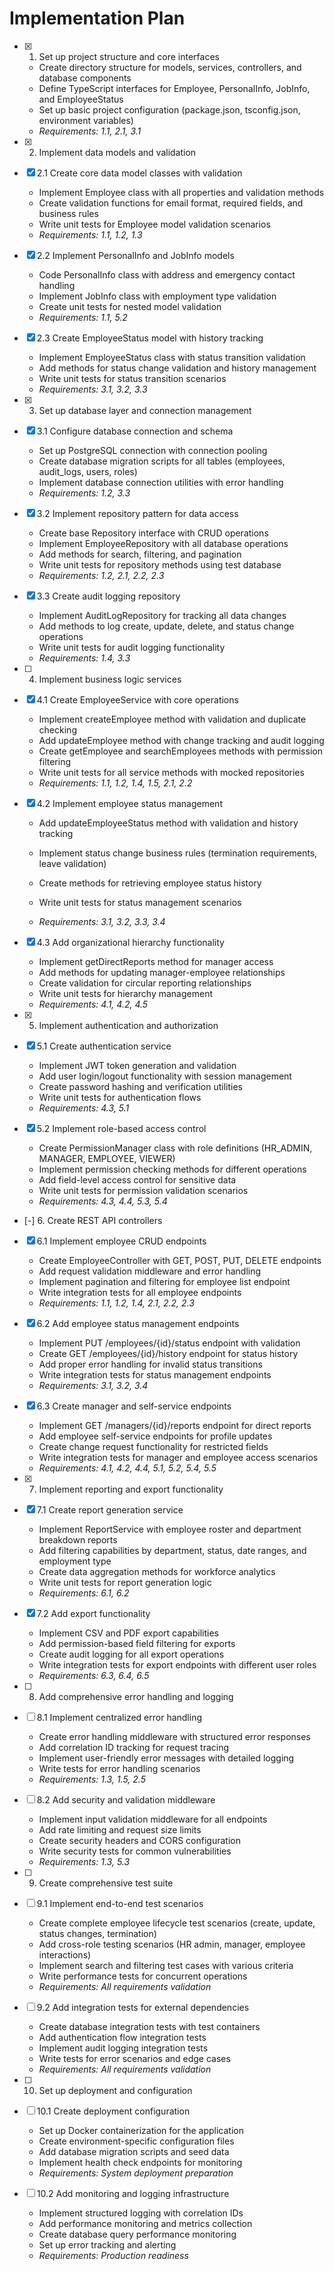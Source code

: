 # Implementation Plan

- [x] 1. Set up project structure and core interfaces

  - Create directory structure for models, services, controllers, and database components
  - Define TypeScript interfaces for Employee, PersonalInfo, JobInfo, and EmployeeStatus
  - Set up basic project configuration (package.json, tsconfig.json, environment variables)
  - _Requirements: 1.1, 2.1, 3.1_

- [x] 2. Implement data models and validation

- [x] 2.1 Create core data model classes with validation

  - Implement Employee class with all properties and validation methods
  - Create validation functions for email format, required fields, and business rules
  - Write unit tests for Employee model validation scenarios
  - _Requirements: 1.1, 1.2, 1.3_

- [x] 2.2 Implement PersonalInfo and JobInfo models

  - Code PersonalInfo class with address and emergency contact handling
  - Implement JobInfo class with employment type validation
  - Create unit tests for nested model validation
  - _Requirements: 1.1, 5.2_

- [x] 2.3 Create EmployeeStatus model with history tracking

  - Implement EmployeeStatus class with status transition validation
  - Add methods for status change validation and history management
  - Write unit tests for status transition scenarios
  - _Requirements: 3.1, 3.2, 3.3_

- [x] 3. Set up database layer and connection management

- [x] 3.1 Configure database connection and schema

  - Set up PostgreSQL connection with connection pooling
  - Create database migration scripts for all tables (employees, audit_logs, users, roles)
  - Implement database connection utilities with error handling
  - _Requirements: 1.2, 3.3_

- [x] 3.2 Implement repository pattern for data access

  - Create base Repository interface with CRUD operations
  - Implement EmployeeRepository with all database operations
  - Add methods for search, filtering, and pagination
  - Write unit tests for repository methods using test database
  - _Requirements: 1.2, 2.1, 2.2, 2.3_

- [x] 3.3 Create audit logging repository

  - Implement AuditLogRepository for tracking all data changes
  - Add methods to log create, update, delete, and status change operations
  - Write unit tests for audit logging functionality
  - _Requirements: 1.4, 3.3_

- [ ] 4. Implement business logic services

- [x] 4.1 Create EmployeeService with core operations

  - Implement createEmployee method with validation and duplicate checking
  - Add updateEmployee method with change tracking and audit logging
  - Create getEmployee and searchEmployees methods with permission filtering
  - Write unit tests for all service methods with mocked repositories
  - _Requirements: 1.1, 1.2, 1.4, 1.5, 2.1, 2.2_

- [x] 4.2 Implement employee status management

  - Add updateEmployeeStatus method with validation and history tracking
  - Implement status change business rules (termination requirements, leave validation)
  - Create methods for retrieving employee status history
  - Write unit tests for status management scenarios

  - _Requirements: 3.1, 3.2, 3.3, 3.4_

- [x] 4.3 Add organizational hierarchy functionality

  - Implement getDirectReports method for manager access
  - Add methods for updating manager-employee relationships
  - Create validation for circular reporting relationships
  - Write unit tests for hierarchy management
  - _Requirements: 4.1, 4.2, 4.5_

- [x] 5. Implement authentication and authorization

- [x] 5.1 Create authentication service

  - Implement JWT token generation and validation
  - Add user login/logout functionality with session management
  - Create password hashing and verification utilities
  - Write unit tests for authentication flows
  - _Requirements: 4.3, 5.1_

- [x] 5.2 Implement role-based access control

  - Create PermissionManager class with role definitions (HR_ADMIN, MANAGER, EMPLOYEE, VIEWER)
  - Implement permission checking methods for different operations
  - Add field-level access control for sensitive data
  - Write unit tests for permission validation scenarios
  - _Requirements: 4.3, 4.4, 5.3, 5.4_

- [-] 6. Create REST API controllers

- [x] 6.1 Implement employee CRUD endpoints

  - Create EmployeeController with GET, POST, PUT, DELETE endpoints
  - Add request validation middleware and error handling
  - Implement pagination and filtering for employee list endpoint
  - Write integration tests for all employee endpoints
  - _Requirements: 1.1, 1.2, 1.4, 2.1, 2.2, 2.3_

- [x] 6.2 Add employee status management endpoints

  - Implement PUT /employees/{id}/status endpoint with validation
  - Create GET /employees/{id}/history endpoint for status history
  - Add proper error handling for invalid status transitions
  - Write integration tests for status management endpoints
  - _Requirements: 3.1, 3.2, 3.4_

- [x] 6.3 Create manager and self-service endpoints

  - Implement GET /managers/{id}/reports endpoint for direct reports
  - Add employee self-service endpoints for profile updates
  - Create change request functionality for restricted fields
  - Write integration tests for manager and employee access scenarios
  - _Requirements: 4.1, 4.2, 4.4, 5.1, 5.2, 5.4, 5.5_

- [x] 7. Implement reporting and export functionality


- [x] 7.1 Create report generation service

  - Implement ReportService with employee roster and department breakdown reports
  - Add filtering capabilities by department, status, date ranges, and employment type
  - Create data aggregation methods for workforce analytics
  - Write unit tests for report generation logic
  - _Requirements: 6.1, 6.2_

- [x] 7.2 Add export functionality

  - Implement CSV and PDF export capabilities
  - Add permission-based field filtering for exports
  - Create audit logging for all export operations
  - Write integration tests for export endpoints with different user roles
  - _Requirements: 6.3, 6.4, 6.5_

- [ ] 8. Add comprehensive error handling and logging
- [ ] 8.1 Implement centralized error handling

  - Create error handling middleware with structured error responses
  - Add correlation ID tracking for request tracing
  - Implement user-friendly error messages with detailed logging
  - Write tests for error handling scenarios
  - _Requirements: 1.3, 1.5, 2.5_

- [ ] 8.2 Add security and validation middleware

  - Implement input validation middleware for all endpoints
  - Add rate limiting and request size limits
  - Create security headers and CORS configuration
  - Write security tests for common vulnerabilities
  - _Requirements: 1.3, 5.3_

- [ ] 9. Create comprehensive test suite
- [ ] 9.1 Implement end-to-end test scenarios

  - Create complete employee lifecycle test scenarios (create, update, status changes, termination)
  - Add cross-role testing scenarios (HR admin, manager, employee interactions)
  - Implement search and filtering test cases with various criteria
  - Write performance tests for concurrent operations
  - _Requirements: All requirements validation_

- [ ] 9.2 Add integration tests for external dependencies

  - Create database integration tests with test containers
  - Add authentication flow integration tests
  - Implement audit logging integration tests
  - Write tests for error scenarios and edge cases
  - _Requirements: All requirements validation_

- [ ] 10. Set up deployment and configuration
- [ ] 10.1 Create deployment configuration

  - Set up Docker containerization for the application
  - Create environment-specific configuration files
  - Add database migration scripts and seed data
  - Implement health check endpoints for monitoring
  - _Requirements: System deployment preparation_

- [ ] 10.2 Add monitoring and logging infrastructure
  - Implement structured logging with correlation IDs
  - Add performance monitoring and metrics collection
  - Create database query performance monitoring
  - Set up error tracking and alerting
  - _Requirements: Production readiness_
